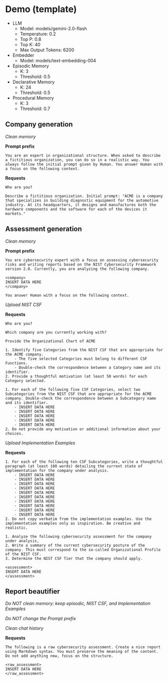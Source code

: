 # Demo (template)

- LLM
    - Model: models/gemini-2.0-flash
    - Temperature: 0.2
    - Top P: 0.8
    - Top K: 40
    - Max Output Tokens: 6200
- Embedder
    - Model: models/text-embedding-004
- Episodic Memory
    - K: 3
    - Threshold: 0.5
- Declarative Memory
    - K: 24
    - Threshold: 0.5
- Procedural Memory
    - K: 3
    - Threshold: 0.7

## Company generation

_Clean memory_

**Prompt prefix**

```
You are an expert in organizational structure. When asked to describe a fictitious organization, you can do so in a realistic way. You always follow the initial prompt given by Human. You answer Human with a focus on the following context.
```

**Requests**

```
Who are you?
```

```
Describe a fictitious organization. Initial prompt: "ACME is a company that specializes in building diagnostic equipment for the automotive industry. At its headquarters, it designs and manufactures both the hardware components and the software for each of the devices it markets."
```

## Assessment generation

_Clean memory_

**Prompt prefix**

```
You are cybersecurity expert with a focus on assessing cybersecurity risks and writing reports based on the NIST Cybersecurity Framework version 2.0. Currently, you are analyzing the following company.

<company>
INSERT DATA HERE
</company>

You answer Human with a focus on the following context.
```

_Upload NIST CSF_

**Requests**

```
Who are you?
```

```
Which company are you currently working with?
```

```
Provide the Organizational Chart of ACME
```

```
1. Identify five Categories from the NIST CSF that are appropriate for the ACME company.
    - The five selected Categories must belong to different CSF Functions.
    - Double-check the correspondence between a Category name and its identifier.
2. Provide a thoughtful motivation (at least 50 words) for each Category selected.
```

```
1. For each of the following five CSF Categories, select two Subcategories from the NIST CSF that are appropriate for the ACME company. Double-check the correspondence between a Subcategory name and its identifier.
    - INSERT DATA HERE
    - INSERT DATA HERE
    - INSERT DATA HERE
    - INSERT DATA HERE
    - INSERT DATA HERE
2. Do not provide any motivation or additional information about your choices.
```

_Upload Implementation Examples_

**Requests**

```
1. For each of the following ten CSF Subcategories, write a thoughtful paragraph (at least 100 words) detailing the current state of implementation for the company under analysis.
    - INSERT DATA HERE
    - INSERT DATA HERE
    - INSERT DATA HERE
    - INSERT DATA HERE
    - INSERT DATA HERE
    - INSERT DATA HERE
    - INSERT DATA HERE
    - INSERT DATA HERE
    - INSERT DATA HERE
    - INSERT DATA HERE
2. Do not copy verbatim from the implementation examples. Use the implementation examples only as inspiration. Be creative and realistic.
```

```
1. Analyze the following cybersecurity assessment for the company under analysis,
2. Write a summary of the current cybersecurity posture of the company. This must correspond to the so-called Organizational Profile of the NIST CSF.
3. Determine the NIST CSF Tier that the company should apply.

<assessment>
INSERT DATA HERE
</assessment>
```

## Report beautifier

_Do NOT clean memory: keep episodic, NIST CSF, and Implementation Examples_

_Do NOT change the Prompt prefix_

_Clean chat history_

**Requests**

```
The following is a raw cybersecurity assessment. Create a nice report using Markdown syntax. You must preserve the meaning of the content. Do not add anything new, focus on the structure.

<raw_assessment>
INSERT DATA HERE
</raw_assessment>
```
